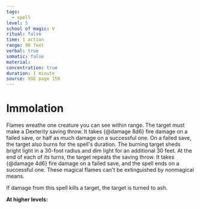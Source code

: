 ```yaml
---
tags:
  - spell
level: 5
school of magic: V
ritual: false
time: 1 action
range: 90 feet
verbal: true
somatic: false
material: 
concentration: true
duration: 1 minute
source: XGE page 158
---
```

# Immolation
Flames wreathe one creature you can see within range. The target must make a Dexterity saving throw. It takes {@damage 8d6} fire damage on a failed save, or half as much damage on a successful one. On a failed save, the target also burns for the spell's duration. The burning target sheds bright light in a 30-foot radius and dim light for an additional 30 feet. At the end of each of its turns, the target repeats the saving throw. It takes {@damage 4d6} fire damage on a failed save, and the spell ends on a successful one. These magical flames can't be extinguished by nonmagical means.

If damage from this spell kills a target, the target is turned to ash.

**At higher levels:** 